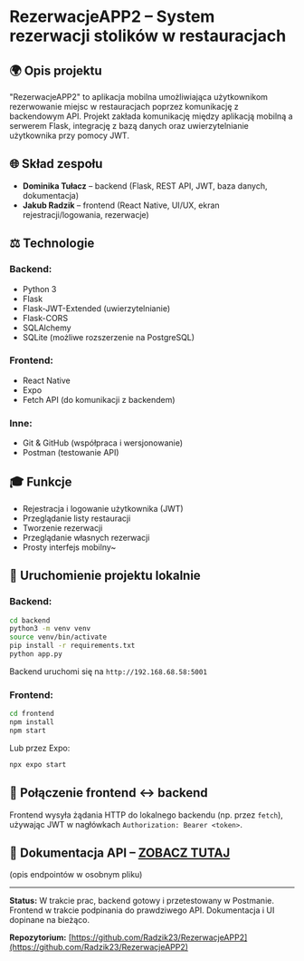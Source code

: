 # RezerwacjeAPP2 – System rezerwacji stolików w restauracjach

## 🌍 Opis projektu

"RezerwacjeAPP2" to aplikacja mobilna umożliwiająca użytkownikom rezerwowanie miejsc w restauracjach poprzez komunikację z backendowym API. Projekt zakłada komunikację między aplikacją mobilną a serwerem Flask, integrację z bazą danych oraz uwierzytelnianie użytkownika przy pomocy JWT.

## 🌐 Skład zespołu

* **Dominika Tułacz** – backend (Flask, REST API, JWT, baza danych, dokumentacja)
* **Jakub Radzik** – frontend (React Native, UI/UX, ekran rejestracji/logowania, rezerwacje)

## ⚖️ Technologie

### Backend:

* Python 3
* Flask
* Flask-JWT-Extended (uwierzytelnianie)
* Flask-CORS
* SQLAlchemy
* SQLite (możliwe rozszerzenie na PostgreSQL)

### Frontend:

* React Native
* Expo
* Fetch API (do komunikacji z backendem)

### Inne:

* Git & GitHub (współpraca i wersjonowanie)
* Postman (testowanie API)

## 🎓 Funkcje

* Rejestracja i logowanie użytkownika (JWT)
* Przeglądanie listy restauracji
* Tworzenie rezerwacji
* Przeglądanie własnych rezerwacji
* Prosty interfejs mobilny~

## 🔧 Uruchomienie projektu lokalnie

### Backend:

```bash
cd backend
python3 -m venv venv
source venv/bin/activate
pip install -r requirements.txt
python app.py
```

Backend uruchomi się na `http://192.168.68.58:5001`

### Frontend:

```bash
cd frontend
npm install
npm start
```

Lub przez Expo:

```bash
npx expo start
```

## 🔗 Połączenie frontend ↔ backend

Frontend wysyła żądania HTTP do lokalnego backendu (np. przez `fetch`), używając JWT w nagłówkach `Authorization: Bearer <token>`.

## 📃 Dokumentacja API – [ZOBACZ TUTAJ](API.md)

(opis endpointów w osobnym pliku)

---

**Status:** W trakcie prac, backend gotowy i przetestowany w Postmanie. Frontend w trakcie podpinania do prawdziwego API. Dokumentacja i UI dopinane na bieżąco.

**Repozytorium:** [https://github.com/Radzik23/RezerwacjeAPP2](https://github.com/Radzik23/RezerwacjeAPP2)
